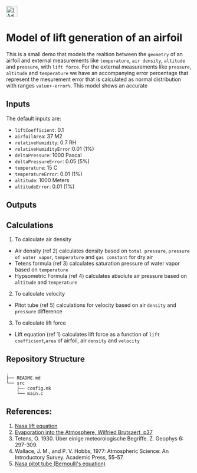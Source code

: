 [<img src="https://assets.signaloid.io/add-to-signaloid-cloud-logo-dark-v6.png#gh-dark-mode-only" alt="[Add to signaloid.io]" height="30">](https://signaloid.io/repositories?connect=https://github.com/kkr2/Signaloid-Demo-Airfoil#gh-dark-mode-only)


# Model of lift generation of an airfoil
This is a small demo that models the realtion between the `geometry` of an airfoil and external measurements like `temperature`, `air density`, `altitude` and `pressure`, with `lift force`. For the external measurements like `pressure`,  `altitude` and `temperature` we have an accompanying error percentage that represent the mesurement error that is calculated as normal distribution with ranges `value+-error%`. This model shows an accurate 

## Inputs
The default inputs  are:
-	`liftCoefficient`:      0.1
-	`airfoilArea`:          37 M2
-	`relativeHumidity`:     0.7 RH
-	`relativeHumidityError`:0.01 (1%)
-	`deltaPressure`:        1000 Pascal
-	`deltaPressureError`:   0.05 (5%)
-	`temperature`:          15 C
-	`temperatureError`:     0.01 (1%)
-	`altitude`:             1000 Meters
-	`altitudeError`:        0.01 (1%)

## Outputs

## Calculations

1) To calculate air density
- Air density (ref 2) calculates density based on `total pressure`,  `pressure of water vapor`, `temperature` and `gas constant` for dry air
- Tetens formula (ref 3) calculates saturation pressure of water vapor based on `temperature`
- Hypsometric Formula (ref 4) calculates absolute air pressure based on `altitude` and `temperature`

2) To calculate velocity
- Pitot tube (ref 5) calculations for velocity based on air `density` and `pressure` difference 

3) To calculate lift force
- Lift equation (ref 1) calculates lift force as a function of `lift coefficient`,`area` of airfoil, air `density` and `velocity`

## Repository Structure
```
.
├── README.md
└── src
    ├── config.mk
    └── main.c
```

## References:

1. [Nasa lift equation](https://www1.grc.nasa.gov/beginners-guide-to-aeronautics/lift-equation)
2. [Evaporation into the Atmosphere, Wilfried Brutsaert, p37](https://wahiduddin.net/calc/refs/brutsaert-37-38.pdf)
3. Tetens, O. 1930. Über einige meteorologische Begriffe. Z. Geophys 6: 297-309.
4. Wallace, J. M., and P. V. Hobbs, 1977: Atmospheric Science: An Introductory Survey. Academic Press, 55–57. 
5. [Nasa pitot tube (Bernoulli's equation)](https://www.grc.nasa.gov/www/k-12/VirtualAero/BottleRocket/airplane/pitot.html)